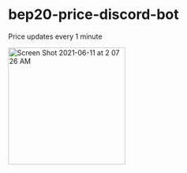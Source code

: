 # bep20-price-discord-bot
Price updates every 1 minute

<img width="237" alt="Screen Shot 2021-06-11 at 2 07 26 AM" src="https://user-images.githubusercontent.com/63697034/121616808-84931b00-ca5b-11eb-9b2f-a73177a40f38.png">
